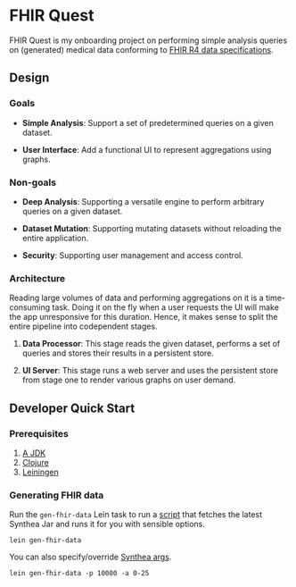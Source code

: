 # FHIR Quest

FHIR Quest is my onboarding project on performing simple analysis queries on
(generated) medical data conforming to [FHIR R4 data
specifications](http://hl7.org/fhir/R4/).

## Design

### Goals

- **Simple Analysis**: Support a set of predetermined queries on a given
  dataset.

- **User Interface**: Add a functional UI to represent aggregations using
  graphs.

### Non-goals

- **Deep Analysis**: Supporting a versatile engine to perform arbitrary queries
  on a given dataset.

- **Dataset Mutation**: Supporting mutating datasets without reloading the
  entire application.

- **Security**: Supporting user management and access control.

### Architecture

Reading large volumes of data and performing aggregations on it is a
time-consuming task. Doing it on the fly when a user requests the UI will make
the app unresponsive for this duration. Hence, it makes sense to split the
entire pipeline into codependent stages.

1. **Data Processor**: This stage reads the given dataset, performs a set of
   queries and stores their results in a persistent store.

2. **UI Server**: This stage runs a web server and uses the persistent store
   from stage one to render various graphs on user demand.

## Developer Quick Start

### Prerequisites

1. [A JDK](https://openjdk.org/)
2. [Clojure](https://clojure.org/guides/install_clojure)
3. [Leiningen](https://codeberg.org/leiningen/leiningen)

### Generating FHIR data

Run the `gen-fhir-data` Lein task to run a [script](scripts/gen-fhir-data.sh)
that fetches the latest Synthea Jar and runs it for you with sensible options.

```console
lein gen-fhir-data
```

You can also specify/override [Synthea
args](https://github.com/synthetichealth/synthea/wiki/Basic-Setup-and-Running).

```console
lein gen-fhir-data -p 10000 -a 0-25
```
